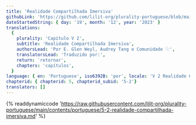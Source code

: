 ```yaml
---
title: 'Realidade Compartilhada Imersiva'
githubLink: 'https://github.com/lilit-org/plurality-portuguese/blob/main/contents/portuguese/5-2-realidade-compartilhada-imersiva.md'
dateStartedString: { day: '19', month: '12', year: '2023' }
translations:
  {
    plurality: 'Capítulo V 2',
    subtitle: 'Realidade Compartilhada Imersiva',
    authorsLead: 'Por E. Glen Weyl, Audrey Tang e Comunidade ⿻',
    translatorsLead: 'Traduzido por:',
    return: 'retornar',
    chapters: 'capítulos',
  }
language: { en: 'Portuguese', iso6392B: 'por', locale: 'V 2 Realidade Compartilhada Imersiva' }
chapterid: { chapterid: 5, chapterid_subid: '5-2'}
translators: []
---
```

{% readdynamiccode 'https://raw.githubusercontent.com/lilit-org/plurality-portuguese/main/contents/portuguese/5-2-realidade-compartilhada-imersiva.md' %} 
